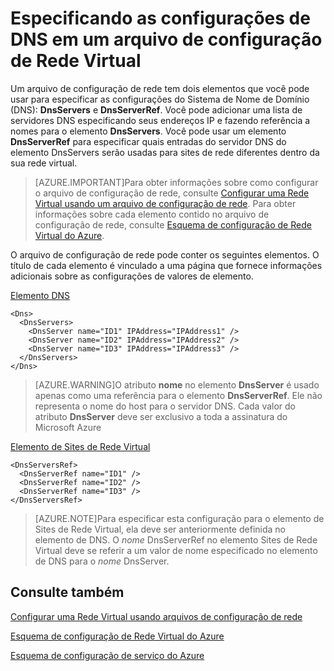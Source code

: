 <properties 
   pageTitle="Especificando as configurações de DNS em um arquivo de configuração de Rede Virtual"
   description="Descrição"
   services="virtual-network"
   documentationCenter="na"
   authors="joaoma"
   manager="jdial"
   editor="tysonn" />
<tags 
   ms.service="virtual-network"
   ms.devlang="na"
   ms.topic="article"
   ms.tgt_pltfrm="na"
   ms.workload="infrastructure-services"
   ms.date="05/28/2015"
   ms.author="joaoma" />

# Especificando as configurações de DNS em um arquivo de configuração de Rede Virtual

Um arquivo de configuração de rede tem dois elementos que você pode usar para especificar as configurações do Sistema de Nome de Domínio (DNS): **DnsServers** e **DnsServerRef**. Você pode adicionar uma lista de servidores DNS especificando seus endereços IP e fazendo referência a nomes para o elemento **DnsServers**. Você pode usar um elemento **DnsServerRef** para especificar quais entradas do servidor DNS do elemento DnsServers serão usadas para sites de rede diferentes dentro da sua rede virtual.

>[AZURE.IMPORTANT]Para obter informações sobre como configurar o arquivo de configuração de rede, consulte [Configurar uma Rede Virtual usando um arquivo de configuração de rede](https://msdn.microsoft.com/library/azure/jj156097.aspx). Para obter informações sobre cada elemento contido no arquivo de configuração de rede, consulte [Esquema de configuração de Rede Virtual do Azure](https://msdn.microsoft.com/library/azure/jj157100.aspx).

O arquivo de configuração de rede pode conter os seguintes elementos. O título de cada elemento é vinculado a uma página que fornece informações adicionais sobre as configurações de valores de elemento.

[Elemento DNS](http://go.microsoft.com/fwlink/?LinkId=248093)

    <Dns>
      <DnsServers>
        <DnsServer name="ID1" IPAddress="IPAddress1" />
        <DnsServer name="ID2" IPAddress="IPAddress2" />
        <DnsServer name="ID3" IPAddress="IPAddress3" />
      </DnsServers>
    </Dns>

>[AZURE.WARNING]O atributo **nome** no elemento **DnsServer** é usado apenas como uma referência para o elemento **DnsServerRef**. Ele não representa o nome do host para o servidor DNS. Cada valor do atributo **DnsServer** deve ser exclusivo a toda a assinatura do Microsoft Azure

[Elemento de Sites de Rede Virtual](http://go.microsoft.com/fwlink/?LinkId=248093)

	<DnsServersRef>
	  <DnsServerRef name="ID1" />
	  <DnsServerRef name="ID2" />
	  <DnsServerRef name="ID3" />
	</DnsServersRef>

>[AZURE.NOTE]Para especificar esta configuração para o elemento de Sites de Rede Virtual, ela deve ser anteriormente definida no elemento de DNS. O *nome* DnsServerRef no elemento Sites de Rede Virtual deve se referir a um valor de nome especificado no elemento de DNS para o *nome* DnsServer.

## Consulte também

[Configurar uma Rede Virtual usando arquivos de configuração de rede](http://go.microsoft.com/fwlink/?LinkId=248094)

[Esquema de configuração de Rede Virtual do Azure](http://go.microsoft.com/fwlink/?LinkId=248093)

[Esquema de configuração de serviço do Azure](https://msdn.microsoft.com/library/windowsazure/ee758710)

<!---HONumber=July15_HO2-->